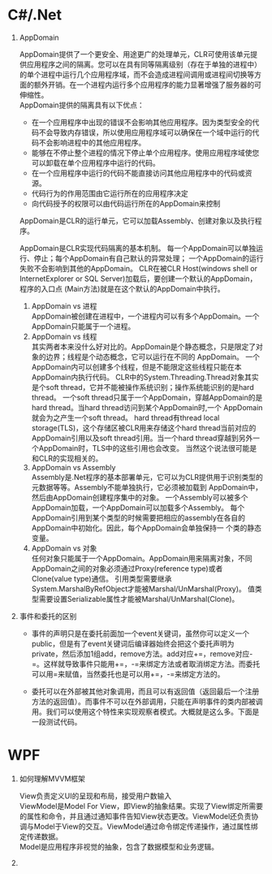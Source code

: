 # C#/.Net
1. AppDomain

    AppDomain提供了一个更安全、用途更广的处理单元，CLR可使用该单元提供应用程序之间的隔离。您可以在具有同等隔离级别（存在于单独的进程中）的单个进程中运行几个应用程序域，而不会造成进程间调用或进程间切换等方面的额外开销。在一个进程内运行多个应用程序的能力显著增强了服务器的可伸缩性。  
    AppDomain提供的隔离具有以下优点：    
    * 在一个应用程序中出现的错误不会影响其他应用程序。因为类型安全的代码不会导致内存错误，所以使用应用程序域可以确保在一个域中运行的代码不会影响进程中的其他应用程序。    
    - 能够在不停止整个进程的情况下停止单个应用程序。使用应用程序域使您可以卸载在单个应用程序中运行的代码。    
    * 在一个应用程序中运行的代码不能直接访问其他应用程序中的代码或资源。    
    * 代码行为的作用范围由它运行所在的应用程序决定
    * 向代码授予的权限可以由代码运行所在的AppDomain来控制 

    AppDomain是CLR的运行单元，它可以加载Assembly、创建对象以及执行程序。

    AppDomain是CLR实现代码隔离的基本机制。
    每一个AppDomain可以单独运行、停止；每个AppDomain有自己默认的异常处理；
    一个AppDomain的运行失败不会影响到其他的AppDomain。
    CLR在被CLR Host(windows shell or InternetExplorer or SQL Server)加载后，要创建一个默认的AppDomain，程序的入口点
    (Main方法)就是在这个默认的AppDomain中执行。
    1. AppDomain vs 进程  
    AppDomain被创建在进程中，一个进程内可以有多个AppDomain。一个AppDomain只能属于一个进程。
    2. AppDomain vs 线程  
    其实两者本来没什么好对比的。AppDomain是个静态概念，只是限定了对象的边界；线程是个动态概念，它可以运行在不同的
    AppDomain。
    一个AppDomain内可以创建多个线程，但是不能限定这些线程只能在本AppDomain内执行代码。
    CLR中的System.Threading.Thread对象其实是个soft thread，它并不能被操作系统识别；操作系统能识别的是hard thread。
    一个soft thread只属于一个AppDomain，穿越AppDomain的是hard thread。当hard thread访问到某个AppDomain时,一个
    AppDomain就会为之产生一个soft thread。
    hard thread有thread local storage(TLS)，这个存储区被CLR用来存储这个hard thread当前对应的AppDomain引用以及soft
    thread引用。当一个hard thread穿越到另外一个AppDomain时，TLS中的这些引用也会改变。
    当然这个说法很可能是和CLR的实现相关的。
    3. AppDomain vs Assembly  
    Assembly是.Net程序的基本部署单元，它可以为CLR提供用于识别类型的元数据等等。Assembly不能单独执行，它必须被加载到
    AppDomain中，然后由AppDomain创建程序集中的对象。
    一个Assembly可以被多个AppDomain加载，一个AppDomain可以加载多个Assembly。
    每个AppDomain引用到某个类型的时候需要把相应的assembly在各自的AppDomain中初始化。因此，每个AppDomain会单独保持一
    个类的静态变量。
    4. AppDomain vs 对象  
    任何对象只能属于一个AppDomain。AppDomain用来隔离对象，不同AppDomain之间的对象必须通过Proxy(reference type)或者
    Clone(value type)通信。
    引用类型需要继承System.MarshalByRefObject才能被Marshal/UnMarshal(Proxy)。
    值类型需要设置Serializable属性才能被Marshal/UnMarshal(Clone)。

2. 事件和委托的区别 
    
    - 事件的声明只是在委托前面加一个event关键词，虽然你可以定义一个public，但是有了event关键词后编译器始终会把这个委托声明为private，然后添加1组add，remove方法。add对应+=，remove对应-=。这样就导致事件只能用+=，-=来绑定方法或者取消绑定方法。而委托可以用=来赋值，当然委托也是可以用+=，-=来绑定方法的。

    - 委托可以在外部被其他对象调用，而且可以有返回值（返回最后一个注册方法的返回值）。而事件不可以在外部调用，只能在声明事件的类内部被调用。我们可以使用这个特性来实现观察者模式。大概就是这么多。下面是一段测试代码。

# WPF
1. 如何理解MVVM框架

    View负责定义UI的呈现和布局，接受用户数输入  
    ViewModel是Model For View，即View的抽象结果。实现了View绑定所需要的属性和命令，并且通过通知事件告知View状态更改。ViewModel还负责协调与Model于View的交互。ViewModel通过命令绑定传递操作，通过属性绑定传递数据。  
    Model是应用程序非视觉的抽象，包含了数据模型和业务逻辑。

2. 